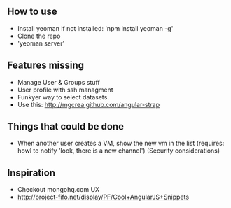 How to use
----------

- Install yeoman if not installed: 'npm install yeoman -g'
- Clone the repo
- 'yeoman server'


Features missing
-------------
- Manage User & Groups stuff
- User profile with ssh managment
- Funkyer way to select datasets.
- Use this: http://mgcrea.github.com/angular-strap

Things that could be done
--------------------------
- When another user creates a VM, show the new vm in the list (requires: howl to notify 'look, there is a new channel')
  (Security considerations)


Inspiration
-----------
- Checkout mongohq.com UX
- http://project-fifo.net/display/PF/Cool+AngularJS+Snippets